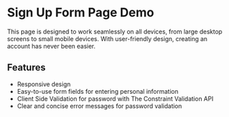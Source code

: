 # Sign Up Form Page Demo

This page is designed to work seamlessly on all devices, from large desktop screens to small mobile devices. With user-friendly design, creating an account has never been easier.

## Features
- Responsive design
- Easy-to-use form fields for entering personal information
- Client Side Validation for password with The Constraint Validation API
- Clear and concise error messages for password validation
